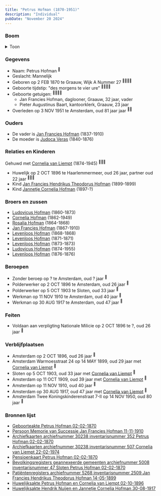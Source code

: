 ```yaml
---
title: "Petrus Hofman (1870-1951)"
description: "Individual"
pubDate: "November 20 2024"
---
```


### Boom
<details><summary>Toon</summary>

![test](https://www.plantuml.com/plantuml/svg/bPHTRzem58Rl_IkEsejj5qW90K8GeWL4rgAE8erMcgO9cUGKFFnHsSuGglZlSqeQA4M3NIKv7_QJyxxsjR5KsqnmOfPCFbDD1SneifnhbScqhxZIO3MLngLGMh9WAKB2TC9n-uxYsQv1e9YXDjkGiQXHsVKpahrL4qwDWHS203sbKzIJ1KkM4erfjmLbijE1W6m8-GJZrwqCsNPS3Ac4s24a30tSg2T1vGLG0xUUvmLrWCj14DVZdblwvOaXJpVGRiteR3sTAMivjZhWDs7O7Rb74C9NJMcssYirouppAPNfDD7Ac9boI7cF3zy7O_0ZttlhsPH4MQeI2e-egTcXX0ubxWs2GV0FbDlHn77KFFZyvMoK1WmVSlgmyO6atLfXcZ8vTsLL3-91pzKr_5Ues47v0LnoDb_ODNAkLWviGugvLIf51IdeTu6YqmLSgbfhahVjncXrTYY2Au1ImjDYL0lAq3jx006CxX-T57KVkY9tLqf5RfM2gg-qHCue_75EkMEv8qksUdIEAjKIgWOtb6gEGg0MYFeqdFFMmvs3gzNVmHqJ2ExxkVfHezId6NtKvwZjKQQQBTti9mjKgJgYGiCxwoZKu5ltHmuHxU6U_Cbgk3qDxzlsMINQtmYb58Tm_bao1CKvZSB_WRk2gwsjSoSMBcv6f91_5oW6NYd6TV3jasAAbP_k5ajH_YeJvDgDtzsHVm40)
</details>

### Gegevens
- Naam: Petrus Hofman <sup><a href="../s00415/" style="text-decoration:none" title="Geboorteakte Petrus Hofman 02-02-1870">:link:</a></sup>
- Geslacht: Mannelijk
- Geboren op 2 FEB 1870 te Graauw, Wijk A Nummer 27 <sup><a href="../s00415/" style="text-decoration:none" title="Geboorteakte Petrus Hofman 02-02-1870">:link:</a><a href="../s00434/" style="text-decoration:none" title="Archiefkaarten archiefnummer 30238 inventarisnummer 352 Petrus Hofman 02-02-1870">:link:</a><a href="../s00435/" style="text-decoration:none" title="Archiefkaarten archiefnummer 30238 inventarisnummer 507 Cornelia van Liempt 22-02-1974">:link:</a><a href="../s00436/" style="text-decoration:none" title="Pensioenkaart Petrus Hofman 02-02-1870">:link:</a></sup>
- Geboorte tijdstip: "des morgens te vier ure" <sup><a href="../s00415/" style="text-decoration:none" title="Geboorteakte Petrus Hofman 02-02-1870">:link:</a><a href="../s00434/" style="text-decoration:none" title="Archiefkaarten archiefnummer 30238 inventarisnummer 352 Petrus Hofman 02-02-1870">:link:</a><a href="../s00435/" style="text-decoration:none" title="Archiefkaarten archiefnummer 30238 inventarisnummer 507 Cornelia van Liempt 22-02-1974">:link:</a><a href="../s00436/" style="text-decoration:none" title="Pensioenkaart Petrus Hofman 02-02-1870">:link:</a></sup>
- Geboorte getuigen: <sup><a href="../s00415/" style="text-decoration:none" title="Geboorteakte Petrus Hofman 02-02-1870">:link:</a><a href="../s00434/" style="text-decoration:none" title="Archiefkaarten archiefnummer 30238 inventarisnummer 352 Petrus Hofman 02-02-1870">:link:</a><a href="../s00435/" style="text-decoration:none" title="Archiefkaarten archiefnummer 30238 inventarisnummer 507 Cornelia van Liempt 22-02-1974">:link:</a><a href="../s00436/" style="text-decoration:none" title="Pensioenkaart Petrus Hofman 02-02-1870">:link:</a></sup>
  - Jan Francies Hofman, daglooner, Graauw, 32 jaar, vader
  - Pieter Augustinus Baart, kantoorklerk, Graauw, 23 jaar
- Overleden op 3 NOV 1951 te Amsterdam, oud 81 jaar jaar <sup><a href="../s00434/" style="text-decoration:none" title="Archiefkaarten archiefnummer 30238 inventarisnummer 352 Petrus Hofman 02-02-1870">:link:</a><a href="../s00436/" style="text-decoration:none" title="Pensioenkaart Petrus Hofman 02-02-1870">:link:</a></sup>

### Ouders
- De vader is [Jan Francies Hofman](../i00035/) (1837-1910)
- De moeder is [Judoca Veras](../i00037/) (1840-1876)

### Relaties en Kinderen

Gehuwd met [Cornelia van Liempt](../i00259/) (1874-1945) <sup><a href="../s00434/" style="text-decoration:none" title="Archiefkaarten archiefnummer 30238 inventarisnummer 352 Petrus Hofman 02-02-1870">:link:</a><a href="../s00435/" style="text-decoration:none" title="Archiefkaarten archiefnummer 30238 inventarisnummer 507 Cornelia van Liempt 22-02-1974">:link:</a><a href="../s00455/" style="text-decoration:none" title="Huwelijksakte Petrus Hofman en Cornelia van Liempt 02-10-1896">:link:</a></sup>
- Huwelijk op 2 OCT 1896 te Haarlemmermeer, oud 26 jaar, partner oud 22 jaar <sup><a href="../s00434/" style="text-decoration:none" title="Archiefkaarten archiefnummer 30238 inventarisnummer 352 Petrus Hofman 02-02-1870">:link:</a><a href="../s00435/" style="text-decoration:none" title="Archiefkaarten archiefnummer 30238 inventarisnummer 507 Cornelia van Liempt 22-02-1974">:link:</a><a href="../s00455/" style="text-decoration:none" title="Huwelijksakte Petrus Hofman en Cornelia van Liempt 02-10-1896">:link:</a></sup>
- Kind [Jan Francies Hendrikus Theodorus Hofman](../i00260/) (1899-1899)
- Kind [Jannetje Cornelia Hofman](../i00261/) (1897-?)

### Broers en zussen
- [Ludovicus Hofman](../i00243/) (1860-1873)
- [Cornelia Hofman](../i00244/) (1862-1949)
- [Rosalia Hofman](../i00245/) (1864-1868)
- [Jan Francies Hofman](../i00246/) (1867-1910)
- [Levenloos Hofman](../i00247/) (1868-1868)
- [Levenloos Hofman](../i00249/) (1871-1871)
- [Levenloos Hofman](../i00250/) (1873-1873)
- [Ludovicus Hofman](../i00251/) (1874-1955)
- [Levenloos Hofman](../i00252/) (1876-1876)

### Beroepen
- Zonder beroep op ? te Amsterdam, oud ? jaar <sup><a href="../s00434/" style="text-decoration:none" title="Archiefkaarten archiefnummer 30238 inventarisnummer 352 Petrus Hofman 02-02-1870">:link:</a></sup>
- Polderwerker op 2 OCT 1896 te Amsterdam, oud 26 jaar <sup><a href="../s00455/" style="text-decoration:none" title="Huwelijksakte Petrus Hofman en Cornelia van Liempt 02-10-1896">:link:</a></sup>
- Polderwerker op 5 OCT 1903 te Sloten, oud 33 jaar <sup><a href="../s00437/" style="text-decoration:none" title="Bevolkingsregisters geannexeerde gemeenten archiefnummer 5008 inventarisnummer 47 Sloten Petrus Hofman 02-02-1870 ">:link:</a></sup>
- Werkman op 11 NOV 1910 te Amsterdam, oud 40 jaar <sup><a href="../s00429/" style="text-decoration:none" title="Persoon Memorie van Successie Jan Francies Hofman 11-11-1910">:link:</a></sup>
- Werkman op 30 AUG 1917 te Amsterdam, oud 47 jaar <sup><a href="../s00456/" style="text-decoration:none" title="Huwelijksakte Hendrik Nuijen en Jannetje Cornelia Hofman 30-08-1917">:link:</a></sup>

### Feiten
- Voldaan aan verpligting Nationale Milicie op 2 OCT 1896 te ?, oud 26 jaar <sup><a href="../s00455/" style="text-decoration:none" title="Huwelijksakte Petrus Hofman en Cornelia van Liempt 02-10-1896">:link:</a></sup>

### Verblijfplaatsen
- Amsterdam  op 2 OCT 1896, oud 26 jaar  <sup><a href="../s00455/" style="text-decoration:none" title="Huwelijksakte Petrus Hofman en Cornelia van Liempt 02-10-1896">:link:</a></sup>
- Amsterdam Warmoesstraat 24 op 14 MAY 1899, oud 29 jaar met [Cornelia van Liempt](../i00259/) <sup><a href="../s00438/" style="text-decoration:none" title="Patiëntenregisters archiefnummer 5268 inventarisnummer 2509 Jan Francies Hendrikus Theodorus Hofman 14-05-1899">:link:</a></sup>
- Sloten  op 5 OCT 1903, oud 33 jaar met [Cornelia van Liempt](../i00259/) <sup><a href="../s00437/" style="text-decoration:none" title="Bevolkingsregisters geannexeerde gemeenten archiefnummer 5008 inventarisnummer 47 Sloten Petrus Hofman 02-02-1870 ">:link:</a></sup>
- Amsterdam  op 11 OCT 1909, oud 39 jaar met [Cornelia van Liempt](../i00259/) <sup><a href="../s00437/" style="text-decoration:none" title="Bevolkingsregisters geannexeerde gemeenten archiefnummer 5008 inventarisnummer 47 Sloten Petrus Hofman 02-02-1870 ">:link:</a></sup>
- Amsterdam  op 11 NOV 1910, oud 40 jaar  <sup><a href="../s00429/" style="text-decoration:none" title="Persoon Memorie van Successie Jan Francies Hofman 11-11-1910">:link:</a></sup>
- Amsterdam  op 30 AUG 1917, oud 47 jaar met [Cornelia van Liempt](../i00259/) <sup><a href="../s00456/" style="text-decoration:none" title="Huwelijksakte Hendrik Nuijen en Jannetje Cornelia Hofman 30-08-1917">:link:</a></sup>
- Amsterdam Twee Koningskinderenstraat 7-II op 14 NOV 1950, oud 80 jaar  <sup><a href="../s00434/" style="text-decoration:none" title="Archiefkaarten archiefnummer 30238 inventarisnummer 352 Petrus Hofman 02-02-1870">:link:</a></sup>

### Bronnen lijst
- [Geboorteakte Petrus Hofman 02-02-1870](../s00415/)
- [Persoon Memorie van Successie Jan Francies Hofman 11-11-1910](../s00429/)
- [Archiefkaarten archiefnummer 30238 inventarisnummer 352 Petrus Hofman 02-02-1870](../s00434/)
- [Archiefkaarten archiefnummer 30238 inventarisnummer 507 Cornelia van Liempt 22-02-1974](../s00435/)
- [Pensioenkaart Petrus Hofman 02-02-1870](../s00436/)
- [Bevolkingsregisters geannexeerde gemeenten archiefnummer 5008 inventarisnummer 47 Sloten Petrus Hofman 02-02-1870 ](../s00437/)
- [Patiëntenregisters archiefnummer 5268 inventarisnummer 2509 Jan Francies Hendrikus Theodorus Hofman 14-05-1899](../s00438/)
- [Huwelijksakte Petrus Hofman en Cornelia van Liempt 02-10-1896](../s00455/)
- [Huwelijksakte Hendrik Nuijen en Jannetje Cornelia Hofman 30-08-1917](../s00456/)